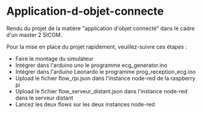 # Application-d-objet-connecte
Rendu du projet de la matière "application d'objet connecté" dans le cadre d'un master 2 SICOM.

Pour la mise en place du projet rapidement, veuillez-suivre ces étapes :

- Faire le montage du simulateur
- Intégrer dans l'arduino uno le programme ecg_generator.ino
- Intégrer dans l'arduino Leonardo le programme prog_reception_ecg.ino
- Upload le fichier flow_rpi.json dans l'instance node-red de la raspberry pi
- Upload le fichier flow_serveur_distant.json dans l'instance node-red dans le serveur distant
- Lancez les deux flows sur les deux instances node-red
